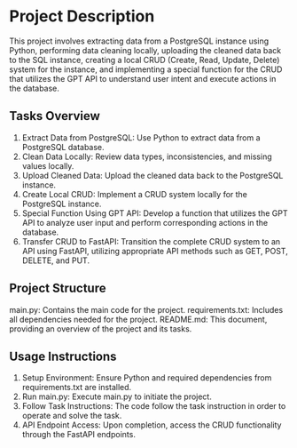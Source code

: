 # Project Description

This project involves extracting data from a PostgreSQL instance using Python, performing data cleaning locally, uploading the cleaned data back to the SQL instance, creating a local CRUD (Create, Read, Update, Delete) system for the instance, and implementing a special function for the CRUD that utilizes the GPT API to understand user intent and execute actions in the database.

## Tasks Overview

1. Extract Data from PostgreSQL: Use Python to extract data from a PostgreSQL database.
2. Clean Data Locally: Review data types, inconsistencies, and missing values locally.
3. Upload Cleaned Data: Upload the cleaned data back to the PostgreSQL instance.
4. Create Local CRUD: Implement a CRUD system locally for the PostgreSQL instance.
5. Special Function Using GPT API: Develop a function that utilizes the GPT API to analyze user input and perform corresponding actions in the database.
6. Transfer CRUD to FastAPI: Transition the complete CRUD system to an API using FastAPI, utilizing appropriate API methods such as GET, POST, DELETE, and PUT.

## Project Structure

main.py: Contains the main code for the project.
requirements.txt: Includes all dependencies needed for the project.
README.md: This document, providing an overview of the project and its tasks.

## Usage Instructions

1. Setup Environment: Ensure Python and required dependencies from requirements.txt are installed.
2. Run main.py: Execute main.py to initiate the project.
3. Follow Task Instructions: The code follow the task instruction in order to operate and solve the task.
4. API Endpoint Access: Upon completion, access the CRUD functionality through the FastAPI endpoints.